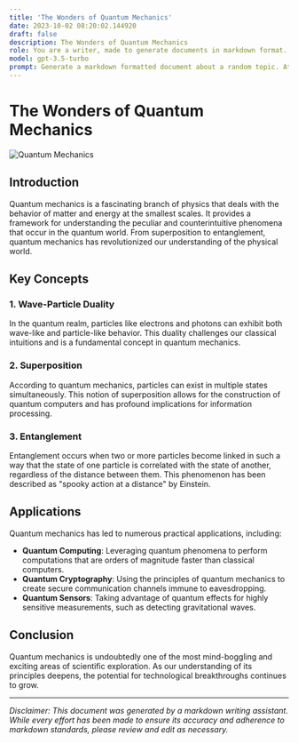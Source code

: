 ```yaml
---
title: 'The Wonders of Quantum Mechanics'
date: 2023-10-02 08:20:02.144920
draft: false
description: The Wonders of Quantum Mechanics
role: You are a writer, made to generate documents in markdown format. It is very important that all of the documents you generate are in valid markdown format.
model: gpt-3.5-turbo
prompt: Generate a markdown formatted document about a random topic. At the bottom, include a disclaimer explaining that the document was generated by you. The first line of the document should be the title. Make sure that the entire document is in proper markdown format, using a mix of various tags to make the document visually appealing.
---
```


# The Wonders of Quantum Mechanics

![Quantum Mechanics](https://www.example.com/quantum_mechanics_image.jpg)

## Introduction

Quantum mechanics is a fascinating branch of physics that deals with the behavior of matter and energy at the smallest scales. It provides a framework for understanding the peculiar and counterintuitive phenomena that occur in the quantum world. From superposition to entanglement, quantum mechanics has revolutionized our understanding of the physical world.

## Key Concepts

### 1. Wave-Particle Duality

In the quantum realm, particles like electrons and photons can exhibit both wave-like and particle-like behavior. This duality challenges our classical intuitions and is a fundamental concept in quantum mechanics.

### 2. Superposition

According to quantum mechanics, particles can exist in multiple states simultaneously. This notion of superposition allows for the construction of quantum computers and has profound implications for information processing.

### 3. Entanglement

Entanglement occurs when two or more particles become linked in such a way that the state of one particle is correlated with the state of another, regardless of the distance between them. This phenomenon has been described as "spooky action at a distance" by Einstein.

## Applications

Quantum mechanics has led to numerous practical applications, including:

- **Quantum Computing**: Leveraging quantum phenomena to perform computations that are orders of magnitude faster than classical computers.
- **Quantum Cryptography**: Using the principles of quantum mechanics to create secure communication channels immune to eavesdropping.
- **Quantum Sensors**: Taking advantage of quantum effects for highly sensitive measurements, such as detecting gravitational waves.

## Conclusion

Quantum mechanics is undoubtedly one of the most mind-boggling and exciting areas of scientific exploration. As our understanding of its principles deepens, the potential for technological breakthroughs continues to grow.

---

*Disclaimer: This document was generated by a markdown writing assistant. While every effort has been made to ensure its accuracy and adherence to markdown standards, please review and edit as necessary.*
